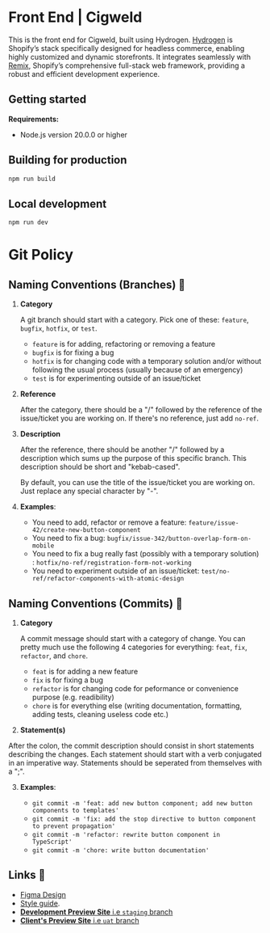 # Front End | Cigweld

This is the front end for Cigweld, built using Hydrogen. [Hydrogen](https://shopify.dev/custom-storefronts/hydrogen) is Shopify’s stack specifically designed for headless commerce, enabling highly customized and dynamic storefronts. It integrates seamlessly with [Remix](https://remix.run/), Shopify’s comprehensive full-stack web framework, providing a robust and efficient development experience.

## Getting started

**Requirements:**

- Node.js version 20.0.0 or higher

## Building for production

```bash
npm run build
```

## Local development

```bash
npm run dev
```

# Git Policy

## Naming Conventions (Branches) 🌴

1. **Category**

   A git branch should start with a category. Pick one of these: `feature`, `bugfix`, `hotfix`, or `test`.

   - `feature` is for adding, refactoring or removing a feature
   - `bugfix` is for fixing a bug
   - `hotfix` is for changing code with a temporary solution and/or without following the usual process (usually because of an emergency)
   - `test` is for experimenting outside of an issue/ticket

2. **Reference**

   After the category, there should be a "/" followed by the reference of the issue/ticket you are working on. If there's no reference, just add `no-ref`.

3. **Description**

   After the reference, there should be another "/" followed by a description which sums up the purpose of this specific branch. This description should be short and "kebab-cased".

   By default, you can use the title of the issue/ticket you are working on. Just replace any special character by "-".

4. **Examples**:

   - You need to add, refactor or remove a feature: `feature/issue-42/create-new-button-component`
   - You need to fix a bug: `bugfix/issue-342/button-overlap-form-on-mobile`
   - You need to fix a bug really fast (possibly with a temporary solution)
     : `hotfix/no-ref/registration-form-not-working`
   - You need to experiment outside of an issue/ticket: `test/no-ref/refactor-components-with-atomic-design`

## Naming Conventions (Commits) 📌

1.  **Category**

    A commit message should start with a category of change. You can pretty much use the following 4 categories for everything: `feat`, `fix`, `refactor`, and `chore`.

    - `feat` is for adding a new feature
    - `fix` is for fixing a bug
    - `refactor` is for changing code for peformance or convenience purpose (e.g. readibility)
    - `chore` is for everything else (writing documentation, formatting, adding tests, cleaning useless code etc.)

2.  **Statement(s)**

After the colon, the commit description should consist in short statements describing the changes.
Each statement should start with a verb conjugated in an imperative way. Statements should be seperated from themselves with a ";".

3. **Examples**:

   - `git commit -m 'feat: add new button component; add new button components to templates'`
   - `git commit -m 'fix: add the stop directive to button component to prevent propagation'`
   - `git commit -m 'refactor: rewrite button component in TypeScript'`
   - `git commit -m 'chore: write button documentation'`

## Links 🔗

- [Figma Design](https://www.figma.com/design/rPcBr8hLmkM16HNQjyf9Qd/Portal-25th-JAN?node-id=3025-48353&t=WwoJxRrAhbGKr3dR-0)
- [Style guide](https://www.figma.com/design/rPcBr8hLmkM16HNQjyf9Qd/Portal-25th-JAN?node-id=2168-126323&t=WwoJxRrAhbGKr3dR-0).
- [**Development Preview Site** i.e `staging` branch](https://cig-front.webo.dev/)
- [**Client's Preview Site** i.e `uat` branch](https://cig-uat.webo.dev/)
